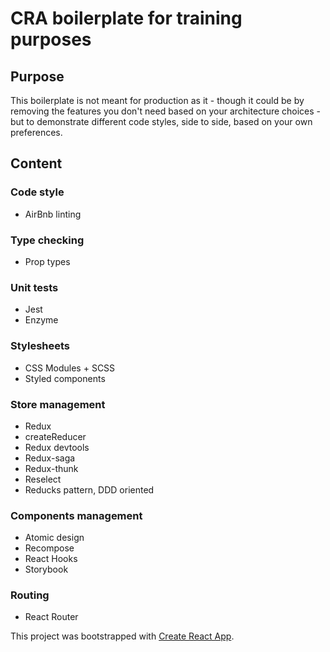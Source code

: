 # CRA boilerplate for training purposes

## Purpose

This boilerplate is not meant for production as it - though it could be by removing the features you don't need based on your architecture choices - but to demonstrate different code styles, side to side, based on your own preferences.

## Content

### Code style

- AirBnb linting

### Type checking

- Prop types

### Unit tests

- Jest
- Enzyme

### Stylesheets

- CSS Modules + SCSS
- Styled components

### Store management

- Redux
- createReducer
- Redux devtools
- Redux-saga
- Redux-thunk
- Reselect
- Reducks pattern, DDD oriented

### Components management

- Atomic design
- Recompose
- React Hooks
- Storybook

### Routing

- React Router

This project was bootstrapped with [Create React App](https://github.com/facebook/create-react-app).

